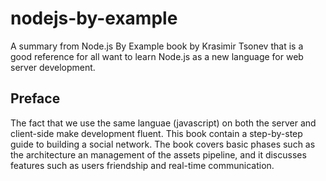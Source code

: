 # nodejs-by-example
A summary from Node.js By Example book by Krasimir Tsonev that is a good reference for all want to learn Node.js as a new language for web server development.
## Preface
The fact that we use the same languae (javascript) on both the server and client-side make development fluent.
This book contain a step-by-step guide to building a social network.
The book covers basic phases such as the architecture an management of the assets pipeline, and it discusses features such as users friendship and real-time communication.

